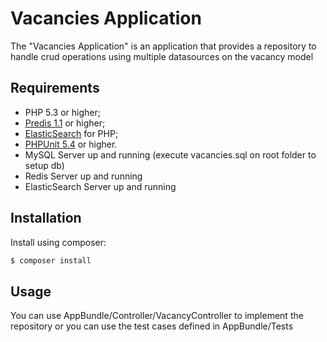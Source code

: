 Vacancies Application
=====================

The "Vacancies Application" is an application that provides a repository to handle crud operations using multiple datasources on the vacancy model  

Requirements
------------

  * PHP 5.3 or higher;
  * [Predis 1.1](https://github.com/nrk/predis) or higher;
  * [ElasticSearch](https://github.com/elastic/elasticsearch-php) for PHP;
  * [PHPUnit 5.4](https://github.com/sebastianbergmann/phpunit) or higher.
  * MySQL Server up and running (execute vacancies.sql on root folder to setup db)
  * Redis Server up and running
  * ElasticSearch Server up and running

Installation
------------


Install using composer:

```bash
$ composer install
```

Usage
-----

You can use AppBundle/Controller/VacancyController to implement the repository or you can use the test cases defined in AppBundle/Tests 